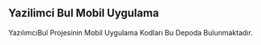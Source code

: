 ## Yazilimci Bul Mobil Uygulama
YazılımcıBul Projesinin Mobil Uygulama Kodları Bu Depoda Bulunmaktadır.